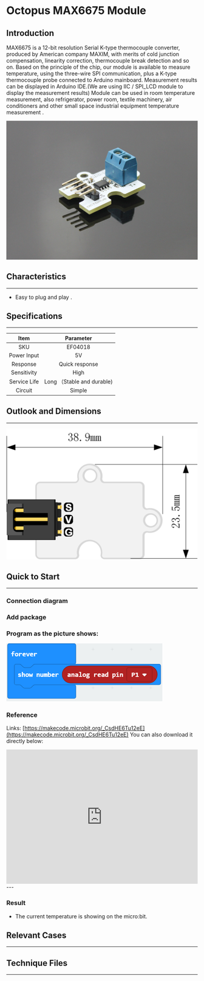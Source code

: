 # Octopus MAX6675 Module

## Introduction


MAX6675 is a 12-bit resolution Serial K-type thermocouple converter, produced by American company MAXIM, with merits of cold junction compensation, linearity correction, thermocouple break detection and so on. Based on the principle of the chip, our module is available to measure temperature, using the three-wire SPI communication, plus a K-type thermocouple probe connected to Arduino mainboard. Measurement results can be displayed in Arduino IDE.(We are using IIC / SPI_LCD module to display the measurement results) Module can be used in room temperature measurement, also refrigerator, power room, textile machinery, air conditioners and other small space industrial equipment temperature measurement .



 ![](./images/69XJjkN.jpg)

## Characteristics
---


- Easy to plug and play .

## Specifications
---
Item | Parameter 
:-: | :-: 
SKU|EF04018
Power Input|5V
Response|Quick response
Sensitivity|High
Service Life|Long （Stable and durable)
Circuit|Simple

## Outlook and Dimensions
---

 ![](./images/Zv69Fus.png)

## Quick to Start
---
### Connection diagram

### Add package 

### Program as the picture shows:

 ![](./images/kVWtBcn.png)

### Reference
Links:
[https://makecode.microbit.org/_CsdHE6Tu12eE](https://makecode.microbit.org/_CsdHE6Tu12eE)
You can also download it directly below:

<div style="position:relative;height:0;padding-bottom:70%;overflow:hidden;"><iframe style="position:absolute;top:0;left:0;width:100%;height:100%;" src="https://makecode.microbit.org/#pub:_CsdHE6Tu12eE" frameborder="0" sandbox="allow-popups allow-forms allow-scripts allow-same-origin"></iframe></div>  
---

### Result
- The current temperature is showing on the micro:bit.

## Relevant Cases 
---

## Technique Files
---
